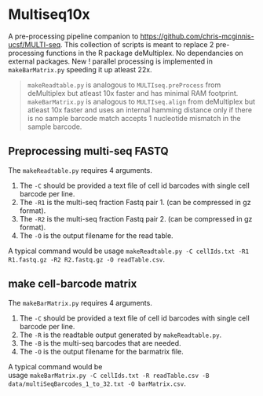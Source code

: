 # Multiseq10x
A pre-processing pipeline companion to https://github.com/chris-mcginnis-ucsf/MULTI-seq. This collection of scripts is meant to replace 2 pre-processing functions in the R package deMultiplex. No dependancies on external packages. New ! parallel processing is implemented in ```makeBarMatrix.py``` speeding it up atleast 22x.   
>```makeReadtable.py``` is analogous to ```MULTIseq.preProcess``` from deMultiplex but atleast 10x faster and has minimal RAM footprint.  
>```makeBarMatrix.py``` is analogous to ```MULTIseq.align``` from deMultiplex but atleast 10x faster and uses an internal hamming distance only if there is no sample barcode match accepts 1 nucleotide mismatch in the sample barcode.  

## Preprocessing multi-seq FASTQ
The `makeReadtable.py` requires 4 arguments.  
1. The `-C` should be provided a text file of cell id barcodes with single cell barcode per line.  
2. The `-R1` is the multi-seq fraction Fastq pair 1. (can be compressed in gz format).  
3. The `-R2` is the multi-seq fraction Fastq pair 2. (can be compressed in gz format).  
4. The `-O` is the output filename for the read table.  

A typical command would be
usage `makeReadtable.py -C cellIds.txt -R1 R1.fastq.gz -R2 R2.fastq.gz -O readTable.csv`. 

## make cell-barcode matrix
The `makeBarMatrix.py` requires 4 arguments.  
1. The `-C` should be provided a text file of cell id barcodes with single cell barcode per line.  
2. The `-R` is the readtable output generated by `makeReadtable.py`.  
3. The `-B` is the multi-seq barcodes that are needed.   
4. The `-O` is the output filename for the barmatrix file.  

A typical command would be  
usage `makeBarMatrix.py -C cellIds.txt -R readTable.csv -B data/multiSeqBarcodes_1_to_32.txt -O barMatrix.csv`.

